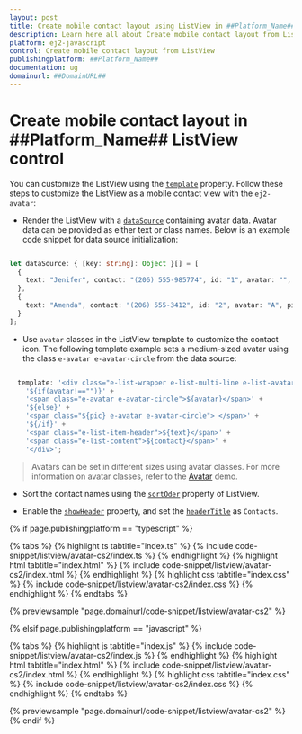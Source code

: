 ```yaml
---
layout: post
title: Create mobile contact layout using ListView in ##Platform_Name## | Syncfusion
description: Learn here all about Create mobile contact layout from ListView in Syncfusion ##Platform_Name## ListView control of Syncfusion Essential JS 2 and more.
platform: ej2-javascript
control: Create mobile contact layout from ListView
publishingplatform: ##Platform_Name##
documentation: ug
domainurl: ##DomainURL##
---
```


# Create mobile contact layout in ##Platform_Name## ListView control

You can customize the ListView using the [`template`](../../api/list-view/#template) property. Follow these steps to customize the ListView as a mobile contact view with the `ej2-avatar`:

* Render the ListView with a [`dataSource`](../../api/list-view/#datasource) containing avatar data. Avatar data can be provided as either text or class names. Below is an example code snippet for data source initialization:

```ts

let dataSource: { [key: string]: Object }[] = [
  {
    text: "Jenifer", contact: "(206) 555-985774", id: "1", avatar: "", pic: "pic01"
  },
  {
    text: "Amenda", contact: "(206) 555-3412", id: "2", avatar: "A", pic: ""
  }
];

```

* Use `avatar` classes in the ListView template to customize the contact icon. The following template example sets a medium-sized avatar using the class `e-avatar e-avatar-circle` from the data source:

```ts

  template: '<div class="e-list-wrapper e-list-multi-line e-list-avatar">' +
    '${if(avatar!=="")}' +
    '<span class="e-avatar e-avatar-circle">${avatar}</span>' +
    '${else}' +
    '<span class="${pic} e-avatar e-avatar-circle"> </span>' +
    '${/if}' +
    '<span class="e-list-item-header">${text}</span>' +
    '<span class="e-list-content">${contact}</span>' +
    '</div>';

```

> Avatars can be set in different sizes using avatar classes. For more information on avatar classes, refer to the [Avatar](https://ej2.syncfusion.com/demos/#/material/avatar/default.html) demo.

* Sort the contact names using the [`sortOder`](../../api/list-view/#sortorder) property of ListView.

* Enable the [`showHeader`](../../api/list-view/#showheader) property, and set the [`headerTitle`](../../api/list-view/#headertitle) as `Contacts`.

{% if page.publishingplatform == "typescript" %}

{% tabs %}
{% highlight ts tabtitle="index.ts" %}
{% include code-snippet/listview/avatar-cs2/index.ts %}
{% endhighlight %}
{% highlight html tabtitle="index.html" %}
{% include code-snippet/listview/avatar-cs2/index.html %}
{% endhighlight %}
{% highlight css tabtitle="index.css" %}
{% include code-snippet/listview/avatar-cs2/index.css %}
{% endhighlight %}
{% endtabs %}
        
{% previewsample "page.domainurl/code-snippet/listview/avatar-cs2" %}

{% elsif page.publishingplatform == "javascript" %}

{% tabs %}
{% highlight js tabtitle="index.js" %}
{% include code-snippet/listview/avatar-cs2/index.js %}
{% endhighlight %}
{% highlight html tabtitle="index.html" %}
{% include code-snippet/listview/avatar-cs2/index.html %}
{% endhighlight %}
{% highlight css tabtitle="index.css" %}
{% include code-snippet/listview/avatar-cs2/index.css %}
{% endhighlight %}
{% endtabs %}

{% previewsample "page.domainurl/code-snippet/listview/avatar-cs2" %}
{% endif %}
